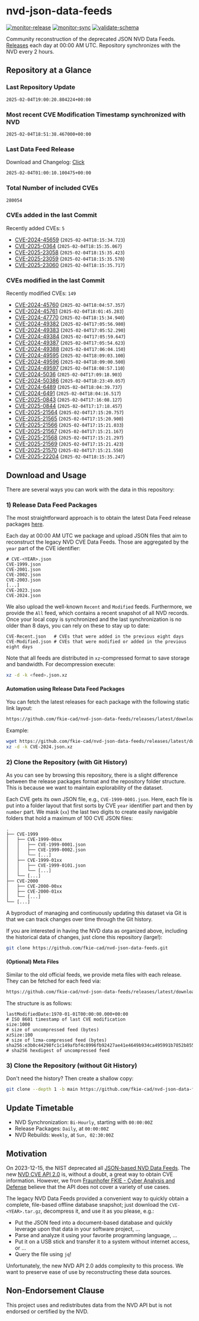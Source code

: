 # nvd-json-data-feeds

[![monitor-release](https://github.com/fkie-cad/nvd-json-data-feeds/actions/workflows/monitor_release.yml/badge.svg)](https://github.com/fkie-cad/nvd-json-data-feeds/actions/workflows/monitor_release.yml)
[![monitor-sync](https://github.com/fkie-cad/nvd-json-data-feeds/actions/workflows/monitor_sync.yml/badge.svg)](https://github.com/fkie-cad/nvd-json-data-feeds/actions/workflows/monitor_sync.yml)
[![validate-schema](https://github.com/fkie-cad/nvd-json-data-feeds/actions/workflows/validate_schema.yml/badge.svg)](https://github.com/fkie-cad/nvd-json-data-feeds/actions/workflows/validate_schema.yml)

Community reconstruction of the deprecated JSON NVD Data Feeds.
[Releases](https://github.com/fkie-cad/nvd-json-data-feeds/releases/latest) each day at 00:00 AM UTC.
Repository synchronizes with the NVD every 2 hours.

## Repository at a Glance

### Last Repository Update

```plain
2025-02-04T19:00:20.804224+00:00
```

### Most recent CVE Modification Timestamp synchronized with NVD

```plain
2025-02-04T18:51:38.467000+00:00
```

### Last Data Feed Release

Download and Changelog: [Click](https://github.com/fkie-cad/nvd-json-data-feeds/releases/latest)

```plain
2025-02-04T01:00:10.100475+00:00
```

### Total Number of included CVEs

```plain
280054
```

### CVEs added in the last Commit

Recently added CVEs: `5`

- [CVE-2024-45659](CVE-2024/CVE-2024-456xx/CVE-2024-45659.json) (`2025-02-04T18:15:34.723`)
- [CVE-2025-0364](CVE-2025/CVE-2025-03xx/CVE-2025-0364.json) (`2025-02-04T18:15:35.067`)
- [CVE-2025-23058](CVE-2025/CVE-2025-230xx/CVE-2025-23058.json) (`2025-02-04T18:15:35.423`)
- [CVE-2025-23059](CVE-2025/CVE-2025-230xx/CVE-2025-23059.json) (`2025-02-04T18:15:35.570`)
- [CVE-2025-23060](CVE-2025/CVE-2025-230xx/CVE-2025-23060.json) (`2025-02-04T18:15:35.717`)


### CVEs modified in the last Commit

Recently modified CVEs: `149`

- [CVE-2024-45760](CVE-2024/CVE-2024-457xx/CVE-2024-45760.json) (`2025-02-04T18:04:57.357`)
- [CVE-2024-45761](CVE-2024/CVE-2024-457xx/CVE-2024-45761.json) (`2025-02-04T18:01:45.283`)
- [CVE-2024-47770](CVE-2024/CVE-2024-477xx/CVE-2024-47770.json) (`2025-02-04T18:15:34.940`)
- [CVE-2024-49382](CVE-2024/CVE-2024-493xx/CVE-2024-49382.json) (`2025-02-04T17:05:56.980`)
- [CVE-2024-49383](CVE-2024/CVE-2024-493xx/CVE-2024-49383.json) (`2025-02-04T17:05:52.290`)
- [CVE-2024-49384](CVE-2024/CVE-2024-493xx/CVE-2024-49384.json) (`2025-02-04T17:05:59.647`)
- [CVE-2024-49387](CVE-2024/CVE-2024-493xx/CVE-2024-49387.json) (`2025-02-04T17:05:54.623`)
- [CVE-2024-49388](CVE-2024/CVE-2024-493xx/CVE-2024-49388.json) (`2025-02-04T17:06:04.150`)
- [CVE-2024-49595](CVE-2024/CVE-2024-495xx/CVE-2024-49595.json) (`2025-02-04T18:09:03.100`)
- [CVE-2024-49596](CVE-2024/CVE-2024-495xx/CVE-2024-49596.json) (`2025-02-04T18:09:00.500`)
- [CVE-2024-49597](CVE-2024/CVE-2024-495xx/CVE-2024-49597.json) (`2025-02-04T18:08:57.110`)
- [CVE-2024-5036](CVE-2024/CVE-2024-50xx/CVE-2024-5036.json) (`2025-02-04T17:09:18.903`)
- [CVE-2024-50386](CVE-2024/CVE-2024-503xx/CVE-2024-50386.json) (`2025-02-04T18:23:49.057`)
- [CVE-2024-6489](CVE-2024/CVE-2024-64xx/CVE-2024-6489.json) (`2025-02-04T18:04:39.737`)
- [CVE-2024-6491](CVE-2024/CVE-2024-64xx/CVE-2024-6491.json) (`2025-02-04T18:04:16.517`)
- [CVE-2025-0843](CVE-2025/CVE-2025-08xx/CVE-2025-0843.json) (`2025-02-04T17:16:08.127`)
- [CVE-2025-0844](CVE-2025/CVE-2025-08xx/CVE-2025-0844.json) (`2025-02-04T17:17:18.457`)
- [CVE-2025-21564](CVE-2025/CVE-2025-215xx/CVE-2025-21564.json) (`2025-02-04T17:15:20.757`)
- [CVE-2025-21565](CVE-2025/CVE-2025-215xx/CVE-2025-21565.json) (`2025-02-04T17:15:20.900`)
- [CVE-2025-21566](CVE-2025/CVE-2025-215xx/CVE-2025-21566.json) (`2025-02-04T17:15:21.033`)
- [CVE-2025-21567](CVE-2025/CVE-2025-215xx/CVE-2025-21567.json) (`2025-02-04T17:15:21.167`)
- [CVE-2025-21568](CVE-2025/CVE-2025-215xx/CVE-2025-21568.json) (`2025-02-04T17:15:21.297`)
- [CVE-2025-21569](CVE-2025/CVE-2025-215xx/CVE-2025-21569.json) (`2025-02-04T17:15:21.423`)
- [CVE-2025-21570](CVE-2025/CVE-2025-215xx/CVE-2025-21570.json) (`2025-02-04T17:15:21.550`)
- [CVE-2025-22204](CVE-2025/CVE-2025-222xx/CVE-2025-22204.json) (`2025-02-04T18:15:35.247`)


## Download and Usage

There are several ways you can work with the data in this repository:

### 1) Release Data Feed Packages

The most straightforward approach is to obtain the latest Data Feed release packages [here](https://github.com/fkie-cad/nvd-json-data-feeds/releases/latest).

Each day at 00:00 AM UTC we package and upload JSON files that aim to reconstruct the legacy NVD CVE Data Feeds.
Those are aggregated by the `year` part of the CVE identifier:

```
# CVE-<YEAR>.json
CVE-1999.json
CVE-2001.json
CVE-2002.json
CVE-2003.json
[...]
CVE-2023.json
CVE-2024.json
```

We also upload the well-known `Recent` and `Modified` feeds.
Furthermore, we provide the `All` feed, which contains a recent snapshot of all NVD records.
Once your local copy is synchronized and the last synchronization is no older than 8 days, you can rely on these to stay up to date:

```plain
CVE-Recent.json   # CVEs that were added in the previous eight days
CVE-Modified.json # CVEs that were modified or added in the previous eight days
```

Note that all feeds are distributed in `xz`-compressed format to save storage and bandwidth.
For decompression execute:

```sh
xz -d -k <feed>.json.xz
```

#### Automation using Release Data Feed Packages

You can fetch the latest releases for each package with the following static link layout:

```sh
https://github.com/fkie-cad/nvd-json-data-feeds/releases/latest/download/CVE-<YEAR>.json.xz
```

Example:

```sh
wget https://github.com/fkie-cad/nvd-json-data-feeds/releases/latest/download/CVE-2024.json.xz
xz -d -k CVE-2024.json.xz
```

### 2) Clone the Repository (with Git History)

As you can see by browsing this repository, there is a slight difference between the release packages format and the repository folder structure.
This is because we want to maintain explorability of the dataset.

Each CVE gets its own JSON file, e.g., `CVE-1999-0001.json`.
Here, each file is put into a folder layout that first sorts by CVE `year` identifier part and then by `number` part.
We mask (`xx`) the last two digits to create easily navigable folders that hold a maximum of 100 CVE JSON files:

```plain
.
├── CVE-1999
│   ├── CVE-1999-00xx
│   │   ├── CVE-1999-0001.json
│   │   ├── CVE-1999-0002.json
│   │   └── [...]
│   ├── CVE-1999-01xx
│   │   ├── CVE-1999-0101.json
│   │   └── [...]
│   └── [...]
├── CVE-2000
│   ├── CVE-2000-00xx
│   ├── CVE-2000-01xx
│   └── [...]
└── [...]
```

A byproduct of managing and continuously updating this dataset via Git is that we can track changes over time through the Git history.

If you are interested in having the NVD data as organized above, including the historical data of changes, just clone this repository (large!):

```sh
git clone https://github.com/fkie-cad/nvd-json-data-feeds.git
```

#### (Optional) Meta Files

Similar to the old official feeds, we provide meta files with each release. They can be fetched for each feed via:

```sh
https://github.com/fkie-cad/nvd-json-data-feeds/releases/latest/download/CVE-<YEAR>.meta
```

The structure is as follows:

```plain
lastModifiedDate:1970-01-01T00:00:00.000+00:00                          # ISO 8601 timestamp of last CVE modification
size:1000                                                               # size of uncompressed feed (bytes)
xzSize:100                                                              # size of lzma-compressed feed (bytes)
sha256:e3b0c44298fc1c149afbf4c8996fb92427ae41e4649b934ca495991b7852b855 # sha256 hexdigest of uncompressed feed
```

### 3) Clone the Repository (without Git History)

Don't need the history? Then create a shallow copy:

```sh
git clone --depth 1 -b main https://github.com/fkie-cad/nvd-json-data-feeds.git
```


## Update Timetable

* NVD Synchronization: `Bi-Hourly`, starting with `00:00:00Z`
* Release Packages: `Daily`, at `00:00:00Z`
* NVD Rebuilds: `Weekly`, at `Sun, 02:30:00Z`


## Motivation

On 2023-12-15, the NIST deprecated all [JSON-based NVD Data Feeds](https://nvd.nist.gov/vuln/data-feeds#divRetirementBanner-1).
The new [NVD CVE API 2.0](https://nvd.nist.gov/developers/vulnerabilities) is, without a doubt, a great way to obtain CVE information.
However, we from [Fraunhofer FKIE - Cyber Analysis and Defense](https://www.fkie.fraunhofer.de/en/departments/cad.html) believe that the API does not cover a variety of use cases.

The legacy NVD Data Feeds provided a convenient way to quickly obtain a complete, file-based offline database snapshot; just download the `CVE-<YEAR>.tar.gz`, decompress it, and use it as you please, e.g.:

- Put the JSON feed into a document-based database and quickly leverage upon that data in your software project, ...
- Parse and analyze it using your favorite programming language, ...
- Put it on a USB stick and transfer it to a system without internet access, or ...
- Query the file using `jq`!

Unfortunately, the new NVD API 2.0 adds complexity to this process.
We want to preserve ease of use by reconstructing these data sources.

## Non-Endorsement Clause

This project uses and redistributes data from the NVD API but is not endorsed or certified by the NVD.